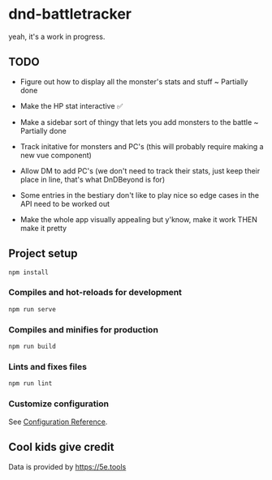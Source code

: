 # dnd-battletracker
yeah, it's a work in progress.

## TODO
- Figure out how to display all the monster's stats and stuff ~ Partially done
- Make the HP stat interactive ✅
- Make a sidebar sort of thingy that lets you add monsters to the battle ~ Partially done
- Track initative for monsters and PC's (this will probably require making a new vue component)
- Allow DM to add PC's (we don't need to track their stats, just keep their place in line, that's what DnDBeyond is for)
- Some entries in the bestiary don't like to play nice so edge cases in the API need to be worked out

- Make the whole app visually appealing but y'know, make it work THEN make it pretty

## Project setup
```
npm install
```

### Compiles and hot-reloads for development
```
npm run serve
```

### Compiles and minifies for production
```
npm run build
```

### Lints and fixes files
```
npm run lint
```

### Customize configuration
See [Configuration Reference](https://cli.vuejs.org/config/).

## Cool kids give credit
Data is provided by https://5e.tools
